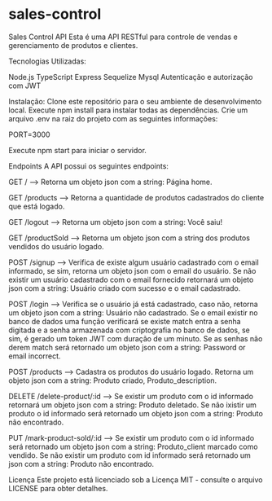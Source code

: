 # sales-control
Sales Control API
Esta é uma API RESTful para controle de vendas e gerenciamento de produtos e clientes.

Tecnologias Utilizadas: 

Node.js
TypeScript
Express
Sequelize
Mysql
Autenticação e autorização com JWT

Instalação:
Clone este repositório para o seu ambiente de desenvolvimento local.
Execute npm install para instalar todas as dependências.
Crie um arquivo .env na raiz do projeto com as seguintes informações:

PORT=3000

Execute npm start para iniciar o servidor.

Endpoints
A API possui os seguintes endpoints:

GET / -->
Retorna um objeto json com a string: Página home.

GET /products -->
Retorna a quantidade de produtos cadastrados do cliente que está logado.

GET /logout -->
Retorna um objeto json com a string: Você saiu!

GET /productSold -->
Retorna um objeto json com a string dos produtos vendidos do usuário logado.

POST /signup -->
Verifica de existe algum usuário cadastrado com o email informado, se sim, retorna um objeto json com o email do usuário.
Se não existir um usuário cadastrado com o email fornecido retornará um objeto json com a string: Usuário criado com sucesso e o email cadastrado.

POST /login -->
Verifica se o usuário já está cadastrado, caso não, retorna um objeto json com a string: Usuário não cadastrado.
Se o email existir no banco de dados uma função verificará se existe match entra a senha digitada e a senha armazenada com criptografia no banco de dados, se sim, é gerado um token JWT com duração de um minuto. 
Se as senhas não derem match será retornado um objeto json com a string: Password or email incorrect.

POST /products -->
Cadastra os produtos do usuário logado.
Retorna um objeto json com a string: Produto criado, Produto_description.

DELETE /delete-product/:id -->
Se existir um produto com o id informado retornará um objeto json com a string: Produto deletado.
Se não ixistir um produto o id informado será retornado um objeto json com a string: Produto não encontrado.

PUT /mark-product-sold/:id -->
Se existir um produto com o id informado será retornado um objeto json com a string: Produto_client marcado como vendido.
Se não existir um produto com id informado será retornado um json com a string: Produto não encontrado.


Licença
Este projeto está licenciado sob a Licença MIT - consulte o arquivo LICENSE para obter detalhes.





